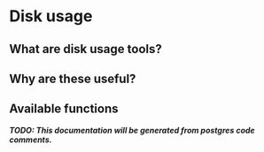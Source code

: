 
# Disk usage

## What are disk usage tools?

## Why are these useful?

## Available functions

***TODO: This documentation will be generated from postgres code comments.***


